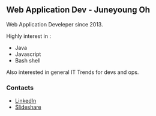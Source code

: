 ## Web Application Dev - Juneyoung Oh

Web Application Develeper since 2013.

Highly interest in :
- Java
- Javascript
- Bash shell

Also interested in general IT Trends for devs and ops.

### Contacts
- [LinkedIn](https://www.linkedin.com/in/juneyoung/?locale=en_US)
- [Slideshare](https://www.slideshare.net/juneyoungoh7)
